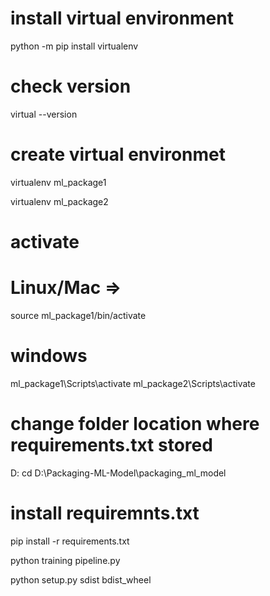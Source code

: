# install virtual environment
python -m pip install virtualenv

# check version
virtual --version

# create virtual environmet
virtualenv ml_package1

virtualenv ml_package2

# activate
# Linux/Mac => 
source ml_package1/bin/activate

# windows 
ml_package1\Scripts\activate
ml_package2\Scripts\activate

# change folder location where requirements.txt stored
D:
cd D:\Packaging-ML-Model\packaging_ml_model

# install requiremnts.txt
pip install -r requirements.txt

python training pipeline.py

python setup.py sdist bdist_wheel
